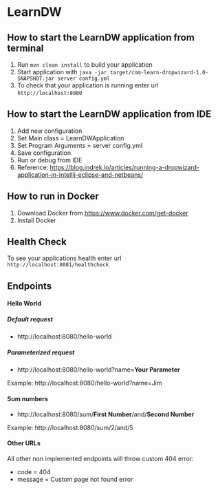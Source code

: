 # LearnDW

How to start the LearnDW application from terminal
---

1. Run `mvn clean install` to build your application
1. Start application with `java -jar target/com-learn-dropwizard-1.0-SNAPSHOT.jar server config.yml`
1. To check that your application is running enter url `http://localhost:8080`

How to start the LearnDW application from IDE
---

1. Add new configuration
1. Set Main class = LearnDWApplication
1. Set Program Arguments = server config.yml
1. Save configuration
1. Run or debug from IDE
1. Reference: https://blog.indrek.io/articles/running-a-dropwizard-application-in-intellij-eclipse-and-netbeans/

How to run in Docker
---

1. Download Docker from https://www.docker.com/get-docker
1. Install Docker


Health Check
---

To see your applications health enter url `http://localhost:8081/healthcheck`

Endpoints
---
#### Hello World
##### Default request
* http://localhost:8080/hello-world
##### Parameterized request
* http://localhost:8080/hello-world?name=__Your Parameter__

Example: http://localhost:8080/hello-world?name=Jim

#### Sum numbers
* http://localhost:8080/sum/__First Number__/and/__Second Number__

Example: http://localhost:8080/sum/2/and/5

#### Other URLs
All other non implemented endpoints will throw custom 404 error:
* code = 404
* message = Custom page not found error

